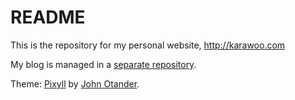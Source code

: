 # README

This is the repository for my personal website, http://karawoo.com

My blog is managed in a [separate repository](https://github.com/karawoo/blog).

Theme: [Pixyll](https://github.com/johnotander/pixyll) by [John Otander](http://johnotander.com).
